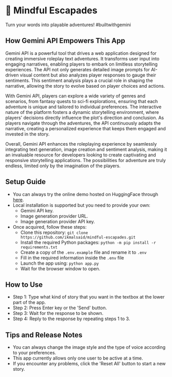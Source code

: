 # 💬 Mindful Escapades
Turn your words into playable adventures! #builtwithgemini

## How Gemini API Empowers This App
Gemini API is a powerful tool that drives a web application designed for creating immersive roleplay text adventures. It transforms user input into engaging narratives, enabling players to embark on limitless storytelling experiences. The API not only generates detailed image prompts for AI-driven visual content but also analyzes player responses to gauge their sentiments. This sentiment analysis plays a crucial role in shaping the narrative, allowing the story to evolve based on player choices and actions.

With Gemini API, players can explore a wide variety of genres and scenarios, from fantasy quests to sci-fi explorations, ensuring that each adventure is unique and tailored to individual preferences. The interactive nature of the platform fosters a dynamic storytelling environment, where players' decisions directly influence the plot's direction and conclusion. As players navigate through the adventures, the API continuously adapts the narrative, creating a personalized experience that keeps them engaged and invested in the story.

Overall, Gemini API enhances the roleplaying experience by seamlessly integrating text generation, image creation and sentiment analysis, making it an invaluable resource for developers looking to create captivating and responsive storytelling applications. The possibilities for adventure are truly endless, limited only by the imagination of the players.

## Setup Guide
- You can always try the online demo hosted on HuggingFace through [here](https://ikmalsaid-mindful-escapades.hf.space/).
- Local installation is supported but you need to provide your own:
  - Gemini API key.
  - Image generation provider URL.
  - Image generation provider API key.
- Once acquired, follow these steps:
  - Clone this repository: `git clone https://github.com/ikmalsaid/mindful-escapades.git`
  - Install the required Python packages: `python -m pip install -r requirements.txt`
  - Create a copy of the `.env.example` file and rename it to `.env`
  - Fill in the required information inside the `.env` file
  - Launch the app using: `python app.py`
  - Wait for the browser window to open.

## How to Use
- Step 1: Type what kind of story that you want in the textbox at the lower part of the app.
- Step 2: Press Enter key or the 'Send' button.
- Step 3: Wait for the response to be shown.
- Step 4: Reply to the response by repeating steps 1 to 3.

## Tips and Release Notes
- You can always change the image style and the type of voice according to your preferences.
- This app currently allows only one user to be active at a time.
- If you encounter any problems, click the 'Reset All' button to start a new story.

